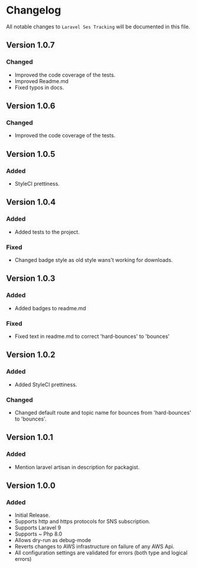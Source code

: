 # Changelog

All notable changes to `Laravel Ses Tracking` will be documented in this file.

## Version 1.0.7

### Changed
- Improved the code coverage of the tests.
- Improved Readme.md
- Fixed typos in docs.

## Version 1.0.6

### Changed
- Improved the code coverage of the tests.

## Version 1.0.5

### Added
- StyleCI prettiness.

## Version 1.0.4

### Added
- Added tests to the project.

### Fixed
- Changed badge style as old style wans't working for downloads.

## Version 1.0.3

### Added
- Added badges to readme.md

### Fixed
- Fixed text in readme.md to correct 'hard-bounces' to 'bounces'

## Version 1.0.2

### Added
- Added StyleCI prettiness.

### Changed
- Changed default route and topic name for bounces from 'hard-bounces' to 'bounces'.

## Version 1.0.1

### Added
- Mention laravel artisan in description for packagist.

## Version 1.0.0

### Added
- Initial Release.
- Supports http and https protocols for SNS subscription.
- Supports Laravel 9
- Supports ~ Php 8.0
- Allows dry-run as debug-mode
- Reverts changes to AWS infrastructure on failure of any AWS Api.
- All configuration settings are validated for errors (both type and logical errors)
